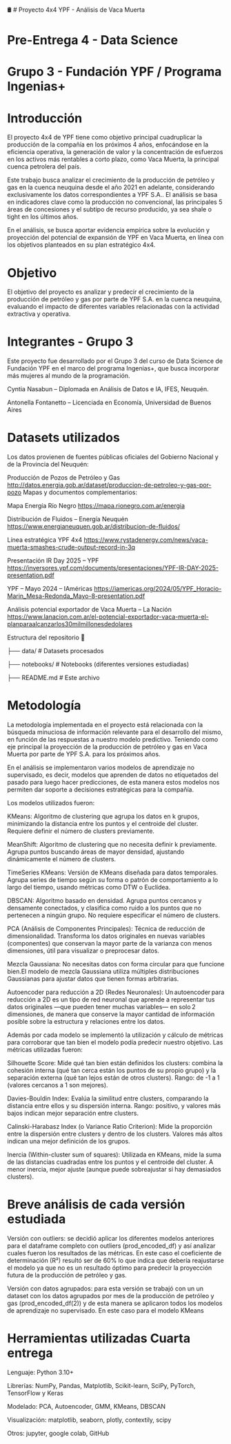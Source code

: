 🛢️ # Proyecto 4x4 YPF - Análisis de Vaca Muerta
# Pre-Entrega 4 - Data Science
# Grupo 3 - Fundación YPF / Programa Ingenias+
# Introducción
El proyecto 4x4 de YPF tiene como objetivo principal cuadruplicar la producción de la compañía en los próximos 4 años, enfocándose en la eficiencia operativa, la generación de valor y la concentración de esfuerzos en los activos más rentables a corto plazo, como Vaca Muerta, la principal cuenca petrolera del país.

Este trabajo busca analizar el crecimiento de la producción de petróleo y gas en la cuenca neuquina desde el año 2021 en adelante, considerando exclusivamente los datos correspondientes a YPF S.A.. El análisis se basa en indicadores clave como la producción no convencional, las principales 5 áreas de concesiones y el subtipo de recurso producido, ya sea shale o tight en los últimos años.

En el análisis, se busca aportar evidencia empírica sobre la evolución y proyección del potencial de expansión de YPF en Vaca Muerta, en línea con los objetivos planteados en su plan estratégico 4x4.

# Objetivo
El objetivo del proyecto es analizar y predecir el crecimiento de la producción de petróleo y gas por parte de YPF S.A. en la cuenca neuquina, evaluando el impacto de diferentes variables relacionadas con la actividad extractiva y operativa.

# Integrantes - Grupo 3
Este proyecto fue desarrollado por el Grupo 3 del curso de Data Science de Fundación YPF en el marco del programa Ingenias+, que busca incorporar más mujeres al mundo de la programación.

Cyntia Nasabun – Diplomada en Análisis de Datos e IA, IFES, Neuquén.

Antonella Fontanetto – Licenciada en Economía, Universidad de Buenos Aires

# Datasets utilizados
Los datos provienen de fuentes públicas oficiales del Gobierno Nacional y de la Provincia del Neuquén:

Producción de Pozos de Petróleo y Gas http://datos.energia.gob.ar/dataset/produccion-de-petroleo-y-gas-por-pozo
Mapas y documentos complementarios:

Mapa Energía Río Negro https://mapa.rionegro.com.ar/energia

Distribución de Fluidos – Energía Neuquén https://www.energianeuquen.gob.ar/distribucion-de-fluidos/

Línea estratégica YPF 4x4 https://www.rystadenergy.com/news/vaca-muerta-smashes-crude-output-record-in-3q

Presentación IR Day 2025 – YPF https://inversores.ypf.com/documents/presentaciones/YPF-IR-DAY-2025-presentation.pdf

YPF – Mayo 2024 – IAméricas https://iamericas.org/2024/05/YPF_Horacio-Marin_Mesa-Redonda_Mayo-8-presentation.pdf

Análisis potencial exportador de Vaca Muerta – La Nación https://www.lanacion.com.ar/el-potencial-exportador-vaca-muerta-el-planparaalcanzarlos30milmillonesdedolares

Estructura del repositorio
📁

├── data/ # Datasets procesados

├── notebooks/ # Notebooks (diferentes versiones estudiadas)

├── README.md # Este archivo

# Metodología
La metodología implementada en el proyecto está relacionada con la búsqueda minuciosa de información relevante para el desarrollo del mismo, en función de las respuestas a nuestro modelo predictivo. Teniendo como eje principal la proyección de la producción de petróleo y gas en Vaca Muerta por parte de YPF S.A. para los próximos años.

En el análisis se implementaron varios modelos de aprendizaje no supervisado, es decir, modelos que aprenden de datos no etiquetados del pasado para luego hacer predicciones, de esta manera estos modelos nos permiten dar soporte a decisiones estratégicas para la compañía.

Los modelos utilizados fueron:

KMeans: Algoritmo de clustering que agrupa los datos en k grupos, minimizando la distancia entre los puntos y el centroide del cluster. Requiere definir el número de clusters previamente.

MeanShift: Algoritmo de clustering que no necesita definir k previamente. Agrupa puntos buscando áreas de mayor densidad, ajustando dinámicamente el número de clusters.

TimeSeries KMeans: Versión de KMeans diseñada para datos temporales. Agrupa series de tiempo según su forma o patrón de comportamiento a lo largo del tiempo, usando métricas como DTW o Euclídea.

DBSCAN: Algoritmo basado en densidad. Agrupa puntos cercanos y densamente conectados, y clasifica como ruido a los puntos que no pertenecen a ningún grupo. No requiere especificar el número de clusters.

PCA (Análisis de Componentes Principales): Técnica de reducción de dimensionalidad. Transforma los datos originales en nuevas variables (componentes) que conservan la mayor parte de la varianza con menos dimensiones, útil para visualizar o preprocesar datos.

Mezcla Gaussiana: No necesitas datos con forma circular para que funcione bien.El modelo de mezcla Gaussiana utiliza múltiples distribuciones Gaussianas para ajustar datos que tienen formas arbitrarias.

Autoencoder para reducción a 2D (Redes Neuronales): Un autoencoder para reducción a 2D es un tipo de red neuronal que aprende a representar tus datos originales —que pueden tener muchas variables— en solo 2 dimensiones, de manera que conserve la mayor cantidad de información posible sobre la estructura y relaciones entre los datos.

Además por cada modelo se implementó la utilización y cálculo de métricas para corroborar que tan bien el modelo podía predecir nuestro objetivo. Las métricas utilizadas fueron:

Silhouette Score: Mide qué tan bien están definidos los clusters: combina la cohesión interna (qué tan cerca están los puntos de su propio grupo) y la separación externa (qué tan lejos están de otros clusters). Rango: de -1 a 1 (valores cercanos a 1 son mejores).

Davies-Bouldin Index: Evalúa la similitud entre clusters, comparando la distancia entre ellos y su dispersión interna. Rango: positivo, y valores más bajos indican mejor separación entre clusters.

Calinski-Harabasz Index (o Variance Ratio Criterion): Mide la proporción entre la dispersión entre clusters y dentro de los clusters. Valores más altos indican una mejor definición de los grupos.

Inercia (Within-cluster sum of squares): Utilizada en KMeans, mide la suma de las distancias cuadradas entre los puntos y el centroide del cluster. A menor inercia, mejor ajuste (aunque puede sobreajustar si hay demasiados clusters).

# Breve análisis de cada versión estudiada
Versión con outliers: se decidió aplicar los diferentes modelos anteriores para el dataframe completo con outliers (prod_encoded_df) y así analizar cuales fueron los resultados de las métricas. En este caso el coeficiente de determinación (R²) resultó ser de 60% lo que indica que debería reajustarse el modelo ya que no es un resultado óptimo para predecir la proyección futura de la producción de petróleo y gas.

Versión con datos agrupados: para esta versión se trabajó con un un dataset con los datos agrupados por mes de la producción de petróleo y gas (prod_encoded_df(2)) y de esta manera se aplicaron todos los modelos de aprendizaje no supervisado. En este caso para el modelo KMeans

# Herramientas utilizadas Cuarta entrega
Lenguaje: Python 3.10+

Librerías: NumPy, Pandas, Matplotlib, Scikit-learn, SciPy, PyTorch, TensorFlow y Keras

Modelado: PCA, Autoencoder, GMM, KMeans, DBSCAN

Visualización: matplotlib, seaborn, plotly, contextily, scipy

Otros: jupyter, google colab, GitHub
